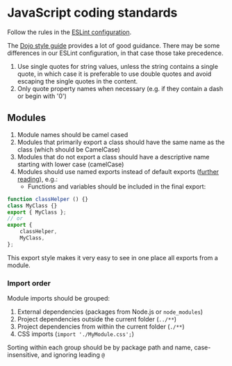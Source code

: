 # JavaScript coding standards

Follow the rules in the [ESLint configuration](https://github.com/mkdecisiondev/lintconfig/blob/master/.eslintrc.js).

The [Dojo style guide](https://github.com/dojo/framework/blob/master/STYLE.md) provides a lot of good guidance. There may be
some differences in our ESLint configuration, in that case those take precedence.

1. Use single quotes for string values, unless the string contains a single quote, in which case it is preferable to use
	double quotes and avoid escaping the single quotes in the content.
1. Only quote property names when necessary (e.g. if they contain a dash or begin with '0')

## Modules

1. Module names should be camel cased
1. Modules that primarily export a class should have the same name as the class (which should be CamelCase)
1. Modules that do not export a class should have a descriptive name starting with lower case (camelCase)
1. Modules should use named exports instead of default exports ([further reading](https://blog.neufund.org/why-we-have-banned-default-exports-and-you-should-do-the-same-d51fdc2cf2ad)), e.g.:
	* Functions and variables should be included in the final export:

```javascript
function classHelper () {}
class MyClass {}
export { MyClass };
// or
export {
	classHelper,
	MyClass,
};
```

This export style makes it very easy to see in one place all exports from a module.

### Import order

Module imports should be grouped:

1. External dependencies (packages from Node.js or `node_modules`)
1. Project dependencies outside the current folder (`../**`)
1. Project dependencies from within the current folder (`./**`)
1. CSS imports (`import './MyModule.css';`)

Sorting within each group should be by package path and name, case-insensitive, and ignoring leading `@`
